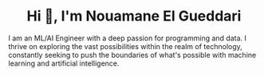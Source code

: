<h1 align="center">Hi 👋, I'm Nouamane El Gueddari</h1>

<p>I am an ML/AI Engineer with a deep passion for programming and data. I thrive on exploring the vast possibilities within the realm of technology, constantly seeking to push the boundaries of what's possible with machine learning and artificial intelligence.</p>


